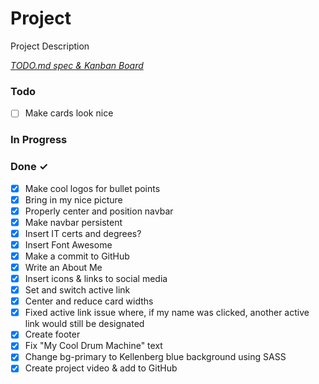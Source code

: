 # Project

Project Description

<em>[TODO.md spec & Kanban Board](https://bit.ly/3fCwKfM)</em>

### Todo

- [ ] Make cards look nice

### In Progress

### Done ✓

- [x] Make cool logos for bullet points
- [x] Bring in my nice picture  
- [x] Properly center and position navbar  
- [x] Make navbar persistent  
- [x] Insert IT certs and degrees?  
- [x] Insert Font Awesome  
- [x] Make a commit to GitHub  
- [x] Write an About Me  
- [x] Insert icons & links to social media  
- [x] Set and switch active link
- [x] Center and reduce card widths  
- [x] Fixed active link issue where, if my name was clicked, another active link would still be designated
- [x] Create footer  
- [x] Fix "My Cool Drum Machine" text  
- [x] Change bg-primary to Kellenberg blue background using SASS
- [x] Create project video & add to GitHub